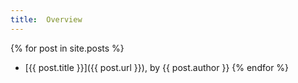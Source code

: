 ```yaml
---
title:  Overview
---
```


{% for post in site.posts %}
* [{{ post.title }}]({{ post.url }}), by {{ post.author }}
{% endfor %}